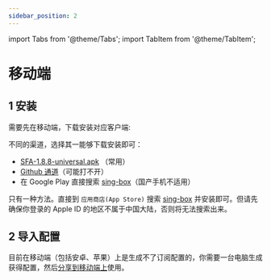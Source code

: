 ```yaml
---
sidebar_position: 2
---
```


import Tabs from '@theme/Tabs';
import TabItem from '@theme/TabItem';

# 移动端

## 1 安装

需要先在移动端，下载安装对应客户端:

<Tabs groupId="operating-systems">
<TabItem value="android" label="安卓 Android">

不同的渠道，选择其一能够下载安装即可：

- [SFA-1.8.8-universal.apk](/assets/release/SFA-universal.apk) （常用）
- [Github 通道](https://github.com/SagerNet/sing-box/releases/latest)（可能打不开）
- 在 Google Play 直接搜索 [sing-box](https://play.google.com/store/apps/details?id=io.nekohasekai.sfa)（国产手机不适用）

</TabItem>

<TabItem value="ios" label="苹果 iPhone、iPad">

只有一种方法。直接到 `应用商店(App Store)` 搜索 [sing-box](https://apps.apple.com/us/app/sing-box/id6451272673) 并安装即可。但请先确保你登录的 Apple ID 的地区不属于中国大陆，否则将无法搜索出来。

</TabItem>

</Tabs>

## 2 导入配置

目前在移动端（包括安卓、苹果）上是生成不了订阅配置的，你需要一台电脑生成获得配置，然后[分享到移动端上](../outbound/transer2mobile.md)使用。
